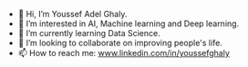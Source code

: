 - 👋 Hi, I’m Youssef Adel Ghaly.
- 👀 I’m interested in AI, Machine learning and Deep learning.
- 🌱 I’m currently learning Data Science.
- 💞️ I’m looking to collaborate on improving people's life.
- 📫 How to reach me: www.linkedin.com/in/youssefghaly

<!---
Youssef3del/Youssef3del is a ✨ special ✨ repository because its `README.md` (this file) appears on your GitHub profile.
You can click the Preview link to take a look at your changes.
--->
